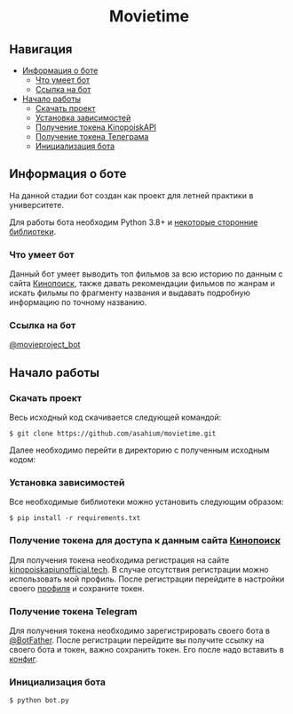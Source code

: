 <div align="center">
  <h1>Movietime</h1>
</div>

## Навигация

* [Информация о боте](#главная-информация)
  * [Что умеет бот](#функционал)
  * [Ссылка на бот](#ссылка)
* [Начало работы](#начало-работы)
  * [Скачать проект](#скачивание-проекта)
  * [Установка зависимостей](#установка-зависимостей)
  * [Получение токена KinopoiskAPI](#получение-токена-kinopoiskapi)
  * [Получение токена Телеграма](#получение-токена)
  * [Инициализация бота](#инициализация-бота)

## Информация о боте
На данной стадии бот создан как проект для летней практики в университете.

Для работы бота необходим Python 3.8+ и [некоторые сторонние библиотеки](https://github.com/asahium/movietime/blob/main/requirements.txt).

### Что умеет бот
Данный бот умеет выводить топ фильмов за всю историю по данным с сайта [Кинопоиск](https://www.kinopoisk.ru), также давать рекомендации фильмов по жанрам и искать фильмы по фрагменту названия и выдавать подробную информацию по точному названию.

### Ссылка на бот
[@movieproject_bot](http://t.me/movieproject_bot)

## Начало работы

### Скачать проект
Весь исходный код скачивается следующей командой:
```
$ git clone https://github.com/asahium/movietime.git
```
Далее необходимо перейти в директорию с полученным исходным кодом:

### Установка зависимостей
Все необходимые библиотеки можно установить следующим образом:
```
$ pip install -r requirements.txt
```

### Получение токена для доступа к данным сайта [Кинопоиск](https://www.kinopoisk.ru)
Для получения токена необходима регистрация на сайте <a href="https://kinopoiskapiunofficial.tech/signup">kinopoiskapiunofficial.tech</a>. В случае отсутствия регистрации можно использовать мой профиль. После регистрации перейдите в настройки своего <a href="https://kinopoiskapiunofficial.tech/user">профиля</a> и сохраните токен.

### Получение токена Telegram
Для получения токена необходимо зарегистрировать своего бота в [@BotFather](https://t.me/botfather). После регистрации перейдите вы получите ссылку на своего бота и токен, важно сохранить токен. Его после надо вставить в [конфиг](https://github.com/asahium/movietime/blob/main/config.py).

### Инициализация бота
```
$ python bot.py
```

